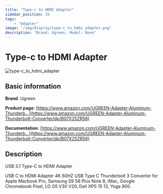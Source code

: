 ```yaml
---
title: "Type-c to HDMI Adapter"
sidebar_position: 39
tags:
    - "Adapter"
image: "/img/display/type-c_to_hdmi_adapter.png"
description: "Brand: Ugreen, Model: None"
---
```

# Type-c to HDMI Adapter

![type-c_to_hdmi_adapter](/img/display/type-c_to_hdmi_adapter.png)

## Basic information

**Brand**: Ugreen

**Product page**: [https://www.amazon.com/UGREEN-Adapter-Aluminum-Thunderb...](https://www.amazon.com/UGREEN-Adapter-Aluminum-Thunderbolt-Converter/dp/B07X25ZR56)

**Documentation**: [https://www.amazon.com/UGREEN-Adapter-Aluminum-Thunderb...](https://www.amazon.com/UGREEN-Adapter-Aluminum-Thunderbolt-Converter/dp/B07X25ZR56)

## Description

USB 3\.1 Type\-C to HDMI Adapter

USB C to HDMI Adapter 4K 60HZ USB Type C Thunderbolt 3 Converter for Apple Macbook Pro, Samsung S9 S8 Plus Note 8, iMac, Google Chromebook Pixel, LG G5 V30 V20, Dell XPS 15 13, Yoga 900\.

